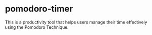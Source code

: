 # pomodoro-timer
This is a productivity tool that helps users manage their time effectively using the Pomodoro Technique. 
